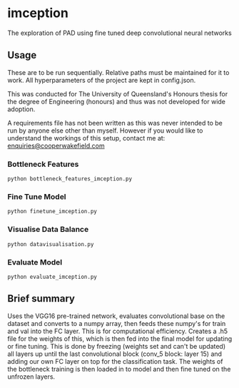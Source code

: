 # imception
The exploration of PAD using fine tuned deep convolutional neural networks

## Usage
These are to be run sequentially. Relative paths must be maintained for it to work. All hyperparameters of the project are kept in config.json. 

This was conducted for The University of Queensland's Honours thesis for the degree of Engineering (honours) and thus was not developed for wide adoption. 

A requirements file has not been written as this was never intended to be run by anyone else other than myself. However if you would like to understand the workings of this setup, contact me at: enquiries@cooperwakefield.com

### Bottleneck Features
```
python bottleneck_features_imception.py
```
### Fine Tune Model
```
python finetune_imception.py
```
### Visualise Data Balance
```
python datavisualisation.py
```
### Evaluate Model
```
python evaluate_imception.py
```

## Brief summary
Uses the VGG16 pre-trained network, evaluates convolutional base on the dataset and converts to a numpy array, then feeds these numpy's for train and val into the FC layer. This is for computational efficiency. Creates a .h5 file for the weights of this, which is then fed into the final model for updating or fine tuning. This is done by freezing (weights set and can't be updated) all layers up until the last convolutional block (conv_5 block: layer 15) and adding our own FC layer on top for the classification task. The weights of the bottleneck training is then loaded in to model and then fine tuned on the unfrozen layers. 

